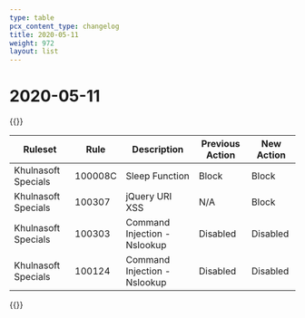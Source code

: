 ```yaml
---
type: table
pcx_content_type: changelog
title: 2020-05-11
weight: 972
layout: list
---
```


# 2020-05-11

{{<table-wrap>}}
<table style="width: 100%">
  <thead>
    <tr>
      <th>Ruleset</th>
      <th>Rule</th>
      <th>Description</th>
      <th>Previous Action</th>
      <th>New Action</th>
    </tr>
  </thead>
  <tbody>
    <tr>
      <td>Khulnasoft Specials</td>
      <td>100008C</td>
      <td>Sleep Function</td>
      <td>Block</td>
      <td>Block</td>
    </tr>
    <tr>
      <td>Khulnasoft Specials</td>
      <td>100307</td>
      <td>jQuery URI XSS</td>
      <td>N/A</td>
      <td>Block</td>
    </tr>
    <tr>
      <td>Khulnasoft Specials</td>
      <td>100303</td>
      <td>Command Injection - Nslookup</td>
      <td>Disabled</td>
      <td>Disabled</td>
    </tr>
    <tr>
      <td>Khulnasoft Specials</td>
      <td>100124</td>
      <td>Command Injection - Nslookup</td>
      <td>Disabled</td>
      <td>Disabled</td>
    </tr>
  </tbody>
</table>
{{</table-wrap>}}
